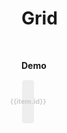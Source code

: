 # Grid


<script setup>
import { ref, shallowRef, triggerRef, watch, watchEffect, reactive, customRef, onMounted, toRef, computed, defineComponent } from 'vue'
import data from './MOCK_DATA_COLORS.json'
import './styles.css'

import useDragDrop from './src/main'
import addClassesMiddleware  from './src/add-classes'
import indicatorMiddleware  from './src/indicator'
import autoScrollMiddleware  from './src/auto-scroll'
import dragImageMiddleware  from './src/drag-image'
import { reorderItems }  from './src/utils'

const container = ref(null)
const items = ref(Array.from(new Array(100)).map((item, index) => ({id: `${index}`})))
onMounted(() => {
  useDragDrop(container.value, {
  vertical: false,
  dropPositionFn: ({ dragElement, dropElement }) =>  'around',
    onDrop: ({dragElement, dropElement, selectedElements, position}) => {
      const index = parseInt(dropElement.getAttribute('data-index'))
      const selectedItems = selectedElements.map((e) => items.value.find(item => item.id === e.getAttribute('data-id')))
      if (position === 'after'){
        items.value = reorderItems(items.value, selectedItems, index)
      } else if (position === 'before'){
        items.value = reorderItems(items.value, selectedItems, index - 1)
      }
    }},[addClassesMiddleware(), indicatorMiddleware(), autoScrollMiddleware(), dragImageMiddleware({minElements: 1})])
})
</script>


<br>

**Demo**

<div ref='container' style='display: flex;  flex-wrap: wrap; position: relative;'>
  <transition-group name="list">
    <div v-for="(item, index) in items" draggable="false" style='padding: 1px;  width: calc((100% / 10) - 2px);'  :key='item.id' :data-index='index' :data-id='item.id' >
      <div style='width: 100%; height: 55px;  padding: 5px; font-size: 11px; font-weight: bold; line-height: 1.25; border-radius: 4px;  display: flex; color: #ccc; text-align: center; align-items: center; justify-content: center;  border: 2px solid transparent; background: #eee; ' :style='{colors: item.id}'><span>{{item.id}}</span></div>
    </div>
  </transition-group>
</div>

